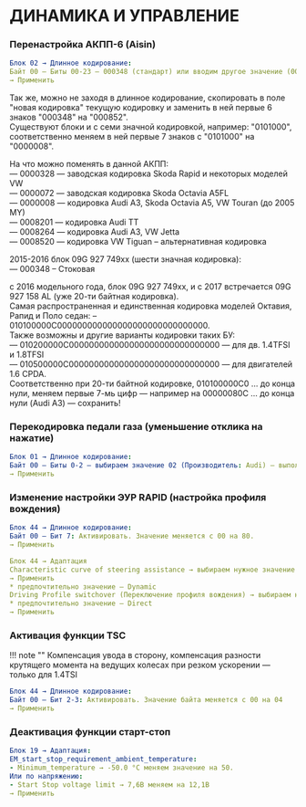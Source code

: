 # ДИНАМИКА И УПРАВЛЕНИЕ

### Перенастройка АКПП-6 (Aisin)
``` yaml
Блок 02 → Длинное кодирование: 
Байт 00 – Биты 00-23 – 000348 (стандарт) или вводим другое значение (000852)
→ Применить
```

Так же, можно не заходя в длинное кодирование, скопировать в поле "новая кодировка" текущую кодировку и заменить в ней первые 6 знаков "000348" на "000852".  
Существуют блоки и с семи значной кодировкой, например: "0101000", соответственно меняем в ней первые 7 знаков с "0101000" на "0000008".  

На что можно поменять в данной АКПП:  
— 0000328 — заводская кодировка Skoda Rapid и некоторых моделей VW  
— 0000072 — заводская кодировка Skoda Octavia A5FL  
— 0000008 — кодировка Audi A3, Skoda Octavia A5, VW Touran (до 2005 MY)  
— 0008201 — кодировка Audi TT  
— 0008264 — кодировка Audi A3, VW Jetta  
— 0008520 — кодировка VW Tiguan – альтернативная кодировка  

2015-2016 блок 09G 927 749хх (шести значная кодировка):  
— 000348 – Стоковая  

с 2016 модельного года, блок 09G 927 749xx, и с 2017 встречается 09G 927 158 AL (уже 20-ти байтная кодировка).   
Самая распространенная и единственная кодировка моделей Октавия, Рапид и Поло седан: – 010100000C000000000000000000000000000000.  
Также возможны и другие варианты кодировки таких БУ:  
— 010200000C000000000000000000000000000000 — для дв. 1.4TFSI и 1.8TFSI  
— 010500000C000000000000000000000000000000 — для двигателей 1.6 CPDA.  
Соответственно при 20-ти байтной кодировке, 010100000C0 … до конца нули, меняем первые 7-мь цифр — например на 00000080C … до конца нули (Audi A3) — сохранить!

### Перекодировка педали газа (уменьшение отклика на нажатие)
``` yaml
Блок 01 → Длинное кодирование:  
Байт 00 – Биты 0-2 – выбираем значение 02 (Производитель: Audi) – выполнить. * для авто с круиз-контролем не рекомендуется — будут глюки круиза
→ Применить
```

### Изменение настройки ЭУР RAPID (настройка профиля вождения)
``` yaml
Блок 44 → Длинное кодирование:  
Байт 00 – Бит 7: Активировать. Значение меняется с 00 на 80.
→ Применить
```

``` yaml title="логин-пароль: 17580"
Блок 44 → Адаптация
Characteristic curve of steering assistance → выбираем нужное значение (Driving profile selection button, Comfort, Automatic, Dynamic, Default)
→ Применить
* предпочтительно значение – Dynamic
Driving Profile switchover (Переключение профиля вождения) → выбираем нужное значение (Incremental controlled over time (возрастающий с течением времени), direct…(непосредственно…)) → сохранить.
* предпочтительно значение – Direct
→ Применить
```

### Активация функции TSC 

!!! note ""
    Компенсация увода в сторону, компенсация разности крутящего момента на ведущих колесах при резком ускорении — только для 1.4TSI

``` yaml title="логин-пароль: 17580"
Блок 44 → Длинное кодирование:  
Байт 00 – Бит 2-3: Активировать. Значение байта меняется с 00 на 04
→ Применить
```

### Деактивация функции старт-стоп
``` yaml title="логин-пароль: 20103"
Блок 19 → Адаптация:
EM_start_stop_requirement_ambient_temperature:
- Minimum_temperature → -50.0 °C меняем значение на 50.
Или по напряжению:
- Start Stop voltage limit → 7,6В меняем на 12,1В
→ Применить
```